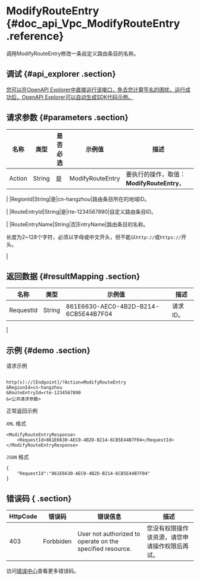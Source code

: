 # ModifyRouteEntry {#doc_api_Vpc_ModifyRouteEntry .reference}

调用ModifyRouteEntry修改一条自定义路由条目的名称。

## 调试 {#api_explorer .section}

[您可以在OpenAPI Explorer中直接运行该接口，免去您计算签名的困扰。运行成功后，OpenAPI Explorer可以自动生成SDK代码示例。](https://api.aliyun.com/#product=Vpc&api=ModifyRouteEntry&type=RPC&version=2016-04-28)

## 请求参数 {#parameters .section}

|名称|类型|是否必选|示例值|描述|
|--|--|----|---|--|
|Action|String|是|ModifyRouteEntry|要执行的操作，取值：**ModifyRouteEntry**。

 |
|RegionId|String|是|cn-hangzhou|路由条目所在的地域ID。

 |
|RouteEntryId|String|是|rte-1234567890|自定义路由条目ID。

 |
|RouteEntryName|String|否|EntryName|路由条目的名称。

 长度为2~128个字符，必须以字母或中文开头，但不能以`http://`或`https://`开头。

 |

## 返回数据 {#resultMapping .section}

|名称|类型|示例值|描述|
|--|--|---|--|
|RequestId|String|861E6630-AEC0-4B2D-B214-6CB5E44B7F04|请求ID。

 |

## 示例 {#demo .section}

请求示例

``` {#request_demo}

http(s)://[Endpoint]/?Action=ModifyRouteEntry
&RegionId=cn-hangzhou
&RouteEntryId=rte-1234567890
&<公共请求参数>

```

正常返回示例

`XML` 格式

``` {#xml_return_success_demo}
<ModifyRouteEntryResponse>
    <RequestId>861E6630-AEC0-4B2D-B214-6CB5E44B7F04</RequestId>
</ModifyRouteEntryResponse>
```

`JSON` 格式

``` {#json_return_success_demo}
{
	"RequestId":"861E6630-AEC0-4B2D-B214-6CB5E44B7F04"
}
```

## 错误码 { .section}

|HttpCode|错误码|错误信息|描述|
|--------|---|----|--|
|403|Forbbiden|User not authorized to operate on the specified resource.|您没有权限操作该资源，请您申请操作权限后再试。|

访问[错误中心](https://error-center.aliyun.com/status/product/Vpc)查看更多错误码。

